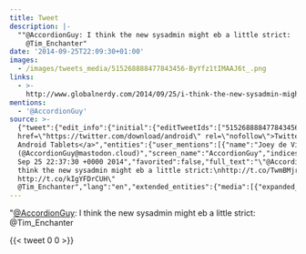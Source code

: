 ```yaml
---
title: Tweet
description: |-
  ""@AccordionGuy: I think the new sysadmin might eb a little strict:
    @Tim_Enchanter"
date: '2014-09-25T22:09:30+01:00'
images:
  - /images/tweets_media/515268888477843456-ByYfz1tIMAAJ6t_.png
links:
  - >-
    http://www.globalnerdy.com/2014/09/25/i-think-the-new-sysadmin-might-be-a-little-strict/
mentions:
  - '@AccordionGuy'
source: >-
  {"tweet":{"edit_info":{"initial":{"editTweetIds":["515268888477843456"],"editableUntil":"2014-09-25T23:37:30.903Z","editsRemaining":"5","isEditEligible":true}},"retweeted":false,"source":"<a
  href=\"https://twitter.com/download/android\" rel=\"nofollow\">Twitter for
  Android Tablets</a>","entities":{"user_mentions":[{"name":"Joey de Villa
  (@AccordionGuy@mastodon.cloud)","screen_name":"AccordionGuy","indices":["1","14"],"id_str":"1117901","id":"1117901"}],"urls":[{"url":"http://t.co/TwmBMjrxDq","expanded_url":"http://www.globalnerdy.com/2014/09/25/i-think-the-new-sysadmin-might-be-a-little-strict/","display_url":"globalnerdy.com/2014/09/25/i-t…","indices":["67","89"]}],"symbols":[],"media":[{"expanded_url":"https://twitter.com/AccordionGuy/status/515134183103266816/photo/1","source_status_id":"515134183103266816","indices":["90","112"],"url":"http://t.co/kIgYFDrCUH","media_url":"http://pbs.twimg.com/media/ByYfz1tIMAAJ6t_.png","id_str":"515134182830649344","source_user_id":"1117901","id":"515134182830649344","media_url_https":"https://pbs.twimg.com/media/ByYfz1tIMAAJ6t_.png","source_user_id_str":"1117901","sizes":{"small":{"w":"600","h":"321","resize":"fit"},"large":{"w":"600","h":"321","resize":"fit"},"medium":{"w":"600","h":"321","resize":"fit"},"thumb":{"w":"150","h":"150","resize":"crop"}},"type":"photo","source_status_id_str":"515134183103266816","display_url":"pic.twitter.com/kIgYFDrCUH"}],"hashtags":[]},"display_text_range":["0","128"],"favorite_count":"0","id_str":"515268888477843456","truncated":false,"retweet_count":"0","id":"515268888477843456","possibly_sensitive":false,"created_at":"Thu
  Sep 25 22:37:30 +0000 2014","favorited":false,"full_text":"\"@AccordionGuy: I
  think the new sysadmin might eb a little strict:\nhttp://t.co/TwmBMjrxDq
  http://t.co/kIgYFDrCUH\"
  @Tim_Enchanter","lang":"en","extended_entities":{"media":[{"expanded_url":"https://twitter.com/AccordionGuy/status/515134183103266816/photo/1","source_status_id":"515134183103266816","indices":["90","112"],"url":"http://t.co/kIgYFDrCUH","media_url":"http://pbs.twimg.com/media/ByYfz1tIMAAJ6t_.png","id_str":"515134182830649344","source_user_id":"1117901","id":"515134182830649344","media_url_https":"https://pbs.twimg.com/media/ByYfz1tIMAAJ6t_.png","source_user_id_str":"1117901","sizes":{"small":{"w":"600","h":"321","resize":"fit"},"large":{"w":"600","h":"321","resize":"fit"},"medium":{"w":"600","h":"321","resize":"fit"},"thumb":{"w":"150","h":"150","resize":"crop"}},"type":"photo","source_status_id_str":"515134183103266816","display_url":"pic.twitter.com/kIgYFDrCUH"}]}}}
---
```

"[@AccordionGuy](https://twitter.com/@AccordionGuy): I think the new sysadmin might eb a little strict:
  @Tim_Enchanter
    
{{< tweet 0 0 >}}
    
